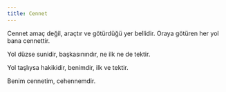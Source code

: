 ```yaml
---
title: Cennet
---
```


Cennet amaç değil, araçtır ve götürdüğü yer bellidir. Oraya götüren her yol bana
cennettir.

Yol düzse sunidir, başkasınındır, ne ilk ne de tektir.

Yol taşlıysa hakikidir, benimdir, ilk ve tektir.

Benim cennetim, cehennemdir.
